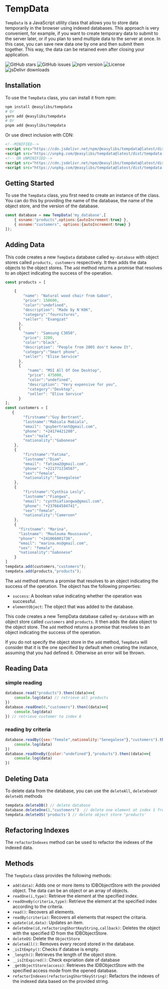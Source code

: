 # TempData

`TempData` is a JavaScript utility class that allows you to store data temporarily in the browser using indexed databases. This approach is very convenient, for example, if you want to create temporary data to submit to the server later, or if you plan to send multiple data to the server at once. In this case, you can save new data one by one and then submit them together. This way, the data can be retained even after closing your application.

![GitHub stars](https://img.shields.io/github/stars/Nelsallg/easylibs?style=social)
![GitHub issues](https://img.shields.io/github/issues/Nelsallg/easylibs)
![npm version](https://img.shields.io/npm/v/@easylibs/tempdata.svg?style=flat)
![License](https://img.shields.io/badge/license-MIT-blue.svg)
![jsDelivr downloads](https://img.shields.io/jsdelivr/npm/hm/@easylibs/tempdata)

## Installation

To use the `TempData` class, you can install it from npm:

```bash
npm install @easylibs/tempdata
# Or
yarn add @easylibs/tempdata
# Or
pnpm add @easylibs/tempdata
```

Or use direct inclusion with CDN:

```html
<!--MINIFIED-->
<script src="https://cdn.jsdelivr.net/npm/@easylibs/tempdata@latest/dist/tempdata.min.js"></script>
<script src="https://unpkg.com/@easylibs/tempdata@latest/dist/tempdata.min.js"></script>
<!-- OR UNMINIFIED-->
<script src="https://cdn.jsdelivr.net/npm/@easylibs/tempdata@latest/dist/tempdata.js"></script>
<script src="https://unpkg.com/@easylibs/tempdata@latest/dist/tempdata.js"></script>
```

## Getting Started

To use the `TempData` class, you first need to create an instance of the class. You can do this by providing the name of the database, the name of the object store, and the version of the database.

```javascript
const database = new TempData('my_database',[
    { osname:"products",options:{autoIncrement:true} },
    { osname:"customers", options:{autoIncrement:true} }
]);
```

## Adding Data

This code creates a new `TempData` database called `my-database` with object stores called `products, customers` respectively. It then adds the data objects to the object stores. The `add` method returns a promise that resolves to an object indicating the success of the operation.

```javascript
const products = [

    {
        "name": "Natural wood chair from Gabon",
        "price": 150600,
        "color":"undefined",
        "description": "Made by N'KOK",
        "category":"fournitures",
        "seller": "Evangzat"
      },
      {
        "name": "Samsung C3050",
        "price": 3200,
        "color":"black",
        "description": "People from 2005 don't kwnow It",
        "category":"Smart phone",
        "seller": "Elise Service"
      },
      {
          "name": "MSI All Of One Desktop",
          "price": 475000,
          "color":"undefined",
          "description": "Very expensive for you",
          "category":"Desktop",
          "seller": "Elise Service"
      }
];
const customers = [
   {
        "firstname":"Guy Bertrant",
        "lastname":"Mabiala Mabiala",
        "email": "guybertrant@gmail.com",
        "phone": "+24174421200",
        "sex":"male",
        "nationality":"Gabonese"
    },
    {
        "firstname":"Fatima",
        "lastname":"Diom",
        "email": "fatima2@gmail.com",
        "phone": "+221771234567",
        "sex":"female",
        "nationality":"Senegalese"
    },
    {
        "firstname":"Cynthia Lesly",
        "lastname":"Fiangwa",
        "email": "cynthiafiangwa@gmail.com",
        "phone": "+237664584741",
        "sex":"female",
        "nationality":"Cameroon"
    },
    {
      "firstname": "Marina",
      "lastname": "Moulouma Moussavou",
      "phone": "+241066001736",
      "email": "marina.ms@gmail.com",
      "sex": "female",
      "nationality":"Gabonese"
    }
]
tempdata.add(customers,"customers");
tempdata.add(products,"products");
```

The `add` method returns a promise that resolves to an object indicating the success of the operation. The object has the following properties:

* `success`: A boolean value indicating whether the operation was successful.
* `elementObject`: The object that was added to the database.

This code creates a new TempData database called `my-database` with an object store called `customers` and `products`. It then adds the data object to the object store. The `add` method returns a promise that resolves to an object indicating the success of the operation.

If you do not specify the object store in the `add` method, `TempData` will consider that it is the one specified by default when creating the instance, assuming that you had defined it. Otherwise an error will be thrown.

## Reading Data

### simple reading

```javascript
database.read("products").then((data)=>{
    console.log(data) // retrieve all products
})
database.readOne(6,"customers").then((data)=>{
    console.log(data)
}) // retrieve customer to index 6
```

### reading by criteria

```javascript
database.readBy({sex:"female",nationality:"Senegalese"},"customers").then((data)=>{
    console.log(data)
})
database.readOneBy({color:"undefined"},"products").then((data)=>{
    console.log(data)
})
```

## Deleting Data

To delete data from the database, you can use the `deleteAll`, `deleteOne`or `deleteOS` methods

```typescript
tempdata.deleteDB() // delete database
database.deleteOne(1,"customers")  // delete one element at index 1 from "customers'
tempdata.deleteOS('products') // delete object store "products'
```

## Refactoring Indexes

The `refactorIndexes` method can be used to refactor the indexes of the indexed data.

## Methods

The `TempData` class provides the following methods:

* `add(data)`: Adds one or more items to IDBObjectStore with the provided object. The data can be an object or an array of objects.
* `readOne(i,type)`: Retrieve the element at the specified index.
* `readOneBy(criteria,type)`: Retrieve the element at the specified index according to the criteria.
* `read()`: Recovers all elements.
* `readBy(criteria)`: Recovers all elements that respect the critaria.
* `update(id,data)`: Updates an item.
* `deleteOne(id,refactoringShortKeyString,callback)`: Deletes the object with the specified ID from the IDBObjectStore.
* `deleteOS`: Delete the `ObjectStore`
* `deleteAll()`: Removes every record stored in the database.
* `_isItEmpty()`: Checks if databse is empty.
* `_length()`: Retrieves the length of the object store.
* `__isItExpired()`: Check expriation date of database
* `_getObjectStore(access)`: Retrieves the IDBObjectStore with the specified access mode from the opened database.
* `refactorIndexes(refactoringShortKeyString)`: Refactors the indexes of the indexed data based on the provided string.
